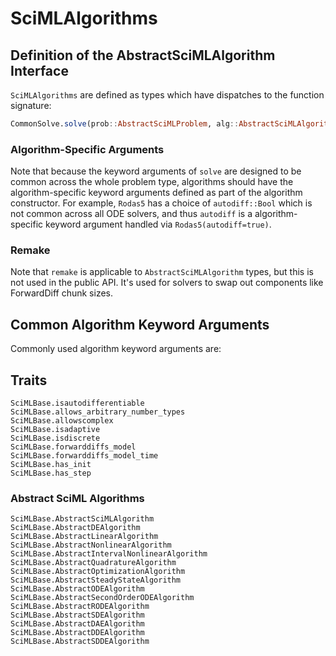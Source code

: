 # SciMLAlgorithms

## Definition of the AbstractSciMLAlgorithm Interface

`SciMLAlgorithms` are defined as types which have dispatches to the function signature:

```julia
CommonSolve.solve(prob::AbstractSciMLProblem, alg::AbstractSciMLAlgorithm; kwargs...)
```

### Algorithm-Specific Arguments

Note that because the keyword arguments of `solve` are designed to be common across the whole
problem type, algorithms should have the algorithm-specific keyword arguments defined as part
of the algorithm constructor. For example, `Rodas5` has a choice of `autodiff::Bool` which is
not common across all ODE solvers, and thus `autodiff` is a algorithm-specific keyword argument
handled via `Rodas5(autodiff=true)`.

### Remake

Note that `remake` is applicable to `AbstractSciMLAlgorithm` types, but this is not used in the public API.
It's used for solvers to swap out components like ForwardDiff chunk sizes.

## Common Algorithm Keyword Arguments

Commonly used algorithm keyword arguments are:

## Traits

```@docs
SciMLBase.isautodifferentiable
SciMLBase.allows_arbitrary_number_types
SciMLBase.allowscomplex
SciMLBase.isadaptive
SciMLBase.isdiscrete
SciMLBase.forwarddiffs_model
SciMLBase.forwarddiffs_model_time
SciMLBase.has_init
SciMLBase.has_step
```

### Abstract SciML Algorithms

```@docs
SciMLBase.AbstractSciMLAlgorithm
SciMLBase.AbstractDEAlgorithm
SciMLBase.AbstractLinearAlgorithm
SciMLBase.AbstractNonlinearAlgorithm
SciMLBase.AbstractIntervalNonlinearAlgorithm
SciMLBase.AbstractQuadratureAlgorithm
SciMLBase.AbstractOptimizationAlgorithm
SciMLBase.AbstractSteadyStateAlgorithm
SciMLBase.AbstractODEAlgorithm
SciMLBase.AbstractSecondOrderODEAlgorithm
SciMLBase.AbstractRODEAlgorithm
SciMLBase.AbstractSDEAlgorithm
SciMLBase.AbstractDAEAlgorithm
SciMLBase.AbstractDDEAlgorithm
SciMLBase.AbstractSDDEAlgorithm
```
